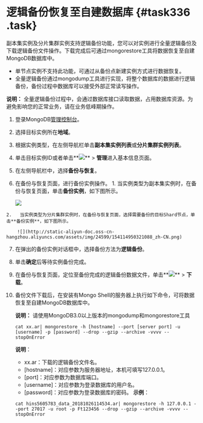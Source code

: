 # 逻辑备份恢复至自建数据库 {#task336 .task}

副本集实例及分片集群实例支持逻辑备份功能，您可以对实例进行全量逻辑备份及下载逻辑备份文件操作。下载完成后可通过mongorestore工具将数据恢复至自建MongoDB数据库中。

-   单节点实例不支持此功能，可通过从备份点新建实例方式进行数据恢复。
-   全量逻辑备份通过mongodump工具进行实现，将整个数据库的数据进行逻辑备份，备份过程中数据库可以接受外部正常读写操作。

**说明：** 全量逻辑备份过程中，会通过数据库接口读取数据，占用数据库资源。为避免影响您的正常业务，请在业务低峰期操作。

1.   登录MongoDB[管理控制台](https://mongodb.console.aliyun.com/#/mongodb/list)。 
2.  选择目标实例所在**地域**。 
3.   根据实例类型，在左侧导航栏单击**副本集实例列表**或**分片集群实例列表**。 
4.  单击目标实例ID或者单击**![](http://static-aliyun-doc.oss-cn-hangzhou.aliyuncs.com/assets/img/6723/154114950313851_zh-CN.png)** \> **管理**进入基本信息页面。 
5.   在左侧导航栏中，选择**备份与恢复**。 
6.   在备份与恢复页面，进行备份实例操作。 
    1.   当实例类型为副本集实例时，在备份与恢复页面，单击**备份实例**，如下图所示。 

        ![](http://static-aliyun-doc.oss-cn-hangzhou.aliyuncs.com/assets/img/24599/154114950321087_zh-CN.png)

    2.   当实例类型为分片集群实例时，在备份与恢复页面，选择需要备份的目标Shard节点，单击**备份实例**，如下图所示。 

        ![](http://static-aliyun-doc.oss-cn-hangzhou.aliyuncs.com/assets/img/24599/154114950321088_zh-CN.png)

7.   在弹出的备份实例对话框中，选择备份方法为**逻辑备份**。 
8.   单击**确定**后等待实例备份完成。 
9.  在备份与恢复页面，定位至备份完成的逻辑备份数据文件，单击**![](http://static-aliyun-doc.oss-cn-hangzhou.aliyuncs.com/assets/img/6723/154114950313851_zh-CN.png)** \> **下载**。 
10. 备份文件下载后，在安装有Mongo Shell的服务器上执行如下命令，可将数据恢复至自建MongoDB数据库中。 

    **说明：** 请使用MongoDB3.0以上版本的mongodump和mongorestore工具

    ```
    cat xx.ar| mongorestore -h [hostname] --port [server port] -u [username] -p [password] --drop --gzip --archive -vvvv --stopOnError
    ```

    **说明**：

    -   xx.ar：下载的逻辑备份文件名。
    -   \[hostname\]：对应参数为服务器地址，本机可填写127.0.0.1。
    -   \[port\]：对应参数为数据库端口。
    -   \[username\]：对应参数为登录数据库的用户名。
    -   \[password\]：对应参数为登录数据库的密码。
    **示例**：

    ```
    cat hins5605783_data_20181026114534.ar| mongorestore -h 127.0.0.1 --port 27017 -u root -p Ft123456 --drop --gzip --archive -vvvv --stopOnError
    ```


